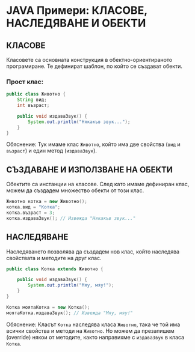 # JAVA Примери: КЛАСОВЕ, НАСЛЕДЯВАНЕ И ОБЕКТИ

## КЛАСОВЕ

Класовете са основната конструкция в обектно-ориентираното програмиране. Те дефинират шаблон, по който се създават обекти.

### Прост клас:
```java
public class Животно {
    String вид;
    int възраст;

    public void издаваЗвук() {
        System.out.println("Някакъв звук...");
    }
}
```
Обяснение: Тук имаме клас `Животно`, който има две свойства (`вид` и `възраст`) и един метод (`издаваЗвук`).

## СЪЗДАВАНЕ И ИЗПОЛЗВАНЕ НА ОБЕКТИ

Обектите са инстанции на класове. След като имаме дефиниран клас, можем да създадем множество обекти от този клас.

```java
Животно котка = new Животно();
котка.вид = "Котка";
котка.възраст = 3;
котка.издаваЗвук(); // Извежда "Някакъв звук..."
```

## НАСЛЕДЯВАНЕ

Наследяването позволява да създадем нов клас, който наследява свойствата и методите на друг клас.

```java
public class Котка extends Животно {

    public void издаваЗвук() {
        System.out.println("Мяу, мяу!");
    }
}

Котка моятаКотка = new Котка();
моятаКотка.издаваЗвук(); // Извежда "Мяу, мяу!"
```

Обяснение: Класът `Котка` наследява класа `Животно`, така че той има всички свойства и методи на `Животно`. Но можем да презапишем (override) някои от методите, както направихме с `издаваЗвук` в класа `Котка`.
